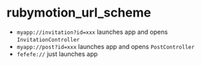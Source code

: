 rubymotion_url_scheme
===================

- ```myapp://invitation?id=xxx``` launches app and opens ```InvitationController```
- ```myapp://post?id=xxx``` launches app and opens ```PostController```
- ```fefefe://``` just launches app
